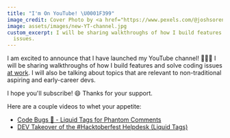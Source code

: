 ```yaml
---
title: "I'm On YouTube! \U0001F399️"
image_credit: Cover Photo by <a href="https://www.pexels.com/@joshsorenson">Josh Sorenson</a> on Pexels
image: assets/images/new-YT-channel.jpg
custom_excerpt: I will be sharing walkthroughs of how I build features and solve coding
  issues.
---
```


I am excited to announce that I have launched my YouTube channel! 🎉🎉🎉 I will be sharing walkthroughs of how I build features and solve coding issues [at work](https://dev.to/devteam/welcoming-arit-amana-to-the-dev-team-2ihh). I will also be talking about topics that are relevant to non-traditional aspiring and early-career devs.

I hope you'll subscribe! 😄 Thanks for your support.

Here are a couple videos to whet your appetite:

* [Code Bugs 🐛 - Liquid Tags for Phantom Comments](https://www.youtube.com/watch?v=rXQPMINJUa4)
* [DEV Takeover of the #Hacktoberfest Helpdesk (Liquid Tags)](https://www.youtube.com/watch?v=3xTiHxHDb4U)

